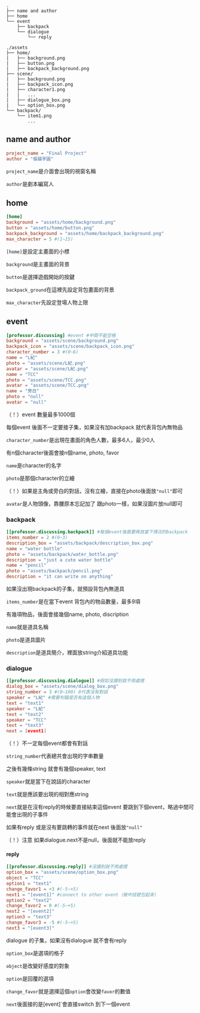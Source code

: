 ```
.
├── name and author
├── home
└── event
    ├── backpack
    └── dialogue
        └── reply
```

```
./assets
├── home/
|   ├── background.png
|   ├── button.png
|   ├── backpack_background.png
├── scene/
|   ├── background.png
|   ├── backpack_icon.png
|   ├── character1.png
|   |   ...
|   ├── dialogue_box.png
|   └── option_box.png
└── backpack/
    └── item1.png
        ...
```
## name and author
```toml
project_name = "Final Project"
author = "張貓芋圓"
```
`project_name`是介面會出現的視窗名稱

`author`是劇本編寫人

## home
```toml
[home]
background = "assets/home/background.png"
button = "assets/home/button.png"
backpack_background = "assets/home/backpack_background.png"
max_character = 5 #(1~15)
```
`[home]`是設定主畫面的小標

`background`是主畫面的背景

`button`是選擇遊戲開始的按鍵

`backpack_ground`在這裡先設定背包畫面的背景

`max_character`先設定登場人物上限

## event
```toml
[professor.discussing] #event #中間不能空格
background = "assets/scene/background.png"
backpack_icon = "assets/scene/backpack_icon.png"
character_number = 3 #(0~6)
name = "L紀"
photo = "assets/scene/L紀.png"
avatar = "assets/scene/L紀.png"
name = "TCC"
photo = "assets/scene/TCC.png"
avatar = "assets/scene/TCC.png"
name = "旁白"
photo = "null"
avatar = "null"
```
（！）event 數量最多1000個

每個event 後面不一定要接子集，如果沒有加backpack 就代表背包內無物品

`character_number`是出現在畫面的角色人數，最多6人，最少0人

有n個character後面會接n個name, photo, favor

`name`是character的名字

`photo`是那個character的立繪

（！）如果是主角或旁白的對話，沒有立繪，直接在photo後面放`"null"`即可

`avatar`是人物頭像，靠腰原本忘記加了 跟photo一樣，如果沒圖片放null即可
### backpack
```toml
[[professor.discussing.backpack]] #每個event後面要再放當下情況的backpack
items_number = 2 #(0~3)
description_box = "assets/backpack/description_box.png"
name = "water bottle"
photo = "assets/backpack/water_bottle.png"
description = "just a cute water bottle"
name = "pencil"
photo = "assets/backpack/pencil.png"
description = "it can write on anything"
```
如果沒出現backpack的子集，就預設背包內無道具

`items_number`是在當下event 背包內的物品數量，最多9項

有幾項物品，後面會接幾個name, photo, discription

`name`就是道具名稱

`photo`是道具圖片

`description`是道具簡介，裡面放string介紹道具功能
### dialogue
```toml
[[professor.discussing.dialogue]] #假如沒讀到就不用處理
dialog_box = "assets/scene/dialog_box.png"
string_number = 3 #(0~100) 0代表沒有對話
speaker = "L紀" #需要判錯是否有這個人物
text = "text1"
speaker = "L紀"
text = "text2"
speaker = "TCC"
text = "text3"
next = [event1]
```
（！）不一定每個event都會有對話

`string_number`代表總共會出現的字串數量

之後有幾條string 就會有幾個speaker, text

`speaker`就是當下在說話的character

`text`就是應該要出現的相對應string

`next`就是在沒有reply的時候要直接結束這個event 要跳到下個event，略過中間可能會出現的子事件

如果有reply 或是沒有要跳轉的事件就在next 後面放`"null"`

（！）注意 如果dialogue.next不是null，後面就不能放reply
#### reply
```toml
[[professor.discussing.reply]] #沒讀到就不用處理
option_box = "assets/scene/option_box.png"
object = "TCC"
option1 = "text1"
change_favor1 = +3 #(-5~+5)
next1 = "[event1]" #connect to other event（被中括號包起來）
option2 = "text2"
change_favor2 = 0 #(-5~+5)
next2 = "[event2]"
option3 = "text3" 
change_favor3 = -5 #(-5~+5)
next3 = "[event3]"
```
dialogue 的子集，如果沒有dialogue 就不會有reply

`option_box`是選項的格子

`object`是改變好感度的對象

`option`是回覆的選項

`change_favor`就是選擇這個`option`會改變`favor`的數值

`next`後面接的是[event]`會直接switch 到下一個event
